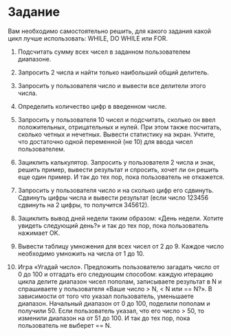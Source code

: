 # Задание

Вам необходимо самостоятельно решить, для какого задания
какой цикл лучше использовать: WHILE, DO WHILE или FOR.

1. Подсчитать сумму всех чисел в заданном пользователем
диапазоне.

2. Запросить 2 числа и найти только наибольший общий
делитель.

3. Запросить у пользователя число и вывести все делители
этого числа.

4. Определить количество цифр в введенном числе.

5. Запросить у пользователя 10 чисел и подсчитать, сколько
он ввел положительных, отрицательных и нулей. При этом
также посчитать, сколько четных и нечетных. Вывести
статистику на экран. Учтите, что достаточно одной переменной (не 10) для ввода чисел пользователем.

6. Зациклить калькулятор. Запросить у пользователя 2 числа
и знак, решить пример, вывести результат и спросить, хочет ли он решить еще один пример. И так до тех пор, пока
пользователь не откажется.

7. Запросить у пользователя число и на сколько цифр его
сдвинуть. Сдвинуть цифры числа и вывести результат (если
число 123456 сдвинуть на 2 цифры, то получится 345612).

8. Зациклить вывод дней недели таким образом: «День недели.
Хотите увидеть следующий день?» и так до тех пор, пока
пользователь нажимает OK.

9. Вывести таблицу умножения для всех чисел от 2 до 9.
Каждое число необходимо умножить на числа от 1 до 10.

10. Игра «Угадай число». Предложить пользователю загадать
число от 0 до 100 и отгадать его следующим способом:
каждую итерацию цикла делите диапазон чисел пополам,
записываете результат в N и спрашиваете у пользователя
«Ваше число > N, < N или == N?». В зависимости от того
что указал пользователь, уменьшаете диапазон. Начальный
диапазон от 0 до 100, поделили пополам и получили 50.
Если пользователь указал, что его число > 50, то изменили
диапазон на от 51 до 100. И так до тех пор, пока пользователь не выберет == N.
